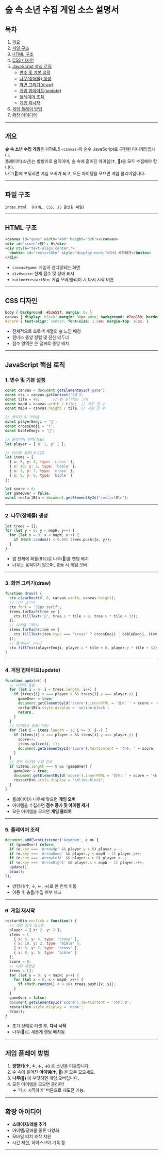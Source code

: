 # 숲 속 소년 수집 게임 소스 설명서

## 목차

1. [개요](#개요)
2. [파일 구조](#파일-구조)
3. [HTML 구조](#html-구조)
4. [CSS 디자인](#css-디자인)
5. [JavaScript 핵심 로직](#javascript-핵심-로직)
   - [변수 및 기본 설정](#1-변수-및-기본-설정)
   - [나무(장애물) 생성](#2-나무장애물-생성)
   - [화면 그리기(draw)](#3-화면-그리기draw)
   - [게임 업데이트(update)](#4-게임-업데이트update)
   - [플레이어 조작](#5-플레이어-조작)
   - [게임 재시작](#6-게임-재시작)
6. [게임 플레이 방법](#게임-플레이-방법)
7. [확장 아이디어](#확장-아이디어)

---

## 개요

**숲 속 소년 수집 게임**은 HTML5 `<canvas>`와 순수 JavaScript로 구현된 미니게임입니다.\
플레이어(소년)는 방향키로 움직이며, 숲 속에 흩어진 아이템(✝️, 📖)을 모두 수집해야 합니다.\
나무(🌲)에 부딪히면 게임 오버가 되고, 모든 아이템을 모으면 게임 클리어입니다.

---

## 파일 구조

```
index.html  (HTML, CSS, JS 올인원 파일)
```

---

## HTML 구조

```html
<canvas id="game" width="480" height="320"></canvas>
<div id="score">점수: 0</div>
<div style="text-align:center;">
  <button id="restartBtn" style="display:none;">다시 시작하기</button>
</div>
```

- `canvas#game`: 게임이 렌더링되는 화면
- `div#score`: 현재 점수 및 상태 표시
- `button#restartBtn`: 게임 오버/클리어 시 다시 시작 버튼

---

## CSS 디자인

```css
body { background: #b2e59f; margin: 0; }
canvas { display: block; margin: 30px auto; background: #7ec850; border: 3px solid #333; }
#score { text-align: center; font-size: 1.5em; margin-top: 10px; }
```

- 전체적으로 초록색 계열의 숲 느낌 배경
- 캔버스 중앙 정렬 및 진한 테두리
- 점수 영역은 큰 글씨로 중앙 배치

---

## JavaScript 핵심 로직

### 1. 변수 및 기본 설정

```js
const canvas = document.getElementById('game');
const ctx = canvas.getContext('2d');
const tile = 40;      // 한 칸(타일) 크기
const mapW = canvas.width / tile;  // 가로 칸 수
const mapH = canvas.height / tile; // 세로 칸 수

// 캐릭터 및 아이템
const playerEmoji = '🧒';
const crossEmoji = '✝️';
const bibleEmoji = '📖';

// 플레이어 위치(좌표)
let player = { x: 2, y: 2 };

// 아이템 목록(초기값)
let items = [
  { x: 6, y: 4, type: 'cross' },
  { x: 10, y: 2, type: 'bible' },
  { x: 3, y: 7, type: 'cross' },
  { x: 8, y: 6, type: 'bible' }
];

let score = 0;
let gameOver = false;
const restartBtn = document.getElementById('restartBtn');
```

---

### 2. 나무(장애물) 생성

```js
let trees = [];
for (let y = 0; y < mapH; y++) {
  for (let x = 0; x < mapW; x++) {
    if (Math.random() < 0.08) trees.push({x, y});
  }
}
```

- 맵 전체에 확률(8%)로 나무(🌲)를 랜덤 배치
- 나무는 움직이지 않으며, 충돌 시 게임 오버

---

### 3. 화면 그리기(draw)

```js
function draw() {
  ctx.clearRect(0, 0, canvas.width, canvas.height);
  // 나무 그리기
  ctx.font = '32px serif';
  trees.forEach(tree => {
    ctx.fillText('🌲', tree.x * tile + 8, tree.y * tile + 32);
  });
  // 아이템 그리기
  items.forEach(item => {
    ctx.fillText(item.type === 'cross' ? crossEmoji : bibleEmoji, item.x * tile + 8, item.y * tile + 32);
  });
  // 플레이어 그리기
  ctx.fillText(playerEmoji, player.x * tile + 8, player.y * tile + 32);
}
```

---

### 4. 게임 업데이트(update)

```js
function update() {
  // 나무와 충돌
  for (let i = 0; i < trees.length; i++) {
    if (trees[i].x === player.x && trees[i].y === player.y) {
      gameOver = true;
      document.getElementById('score').innerHTML = '점수: ' + score + '<br>게임 오버!';
      restartBtn.style.display = 'inline-block';
      return;
    }
  }
  // 아이템과 충돌(수집)
  for (let i = items.length - 1; i >= 0; i--) {
    if (items[i].x === player.x && items[i].y === player.y) {
      score++;
      items.splice(i, 1);
      document.getElementById('score').textContent = '점수: ' + score;
    }
  }
  // 모든 아이템 수집 완료
  if (items.length === 0 && !gameOver) {
    gameOver = true;
    document.getElementById('score').innerHTML = '점수: ' + score + '<br>수집완료!';
    restartBtn.style.display = 'inline-block';
  }
}
```

- 플레이어가 나무에 닿으면 **게임 오버**
- 아이템을 수집하면 **점수 증가 및 아이템 제거**
- 모든 아이템을 모으면 **게임 클리어**

---

### 5. 플레이어 조작

```js
document.addEventListener('keydown', e => {
  if (gameOver) return;
  if (e.key === 'ArrowUp' && player.y > 0) player.y--;
  if (e.key === 'ArrowDown' && player.y < mapH - 1) player.y++;
  if (e.key === 'ArrowLeft' && player.x > 0) player.x--;
  if (e.key === 'ArrowRight' && player.x < mapW - 1) player.x++;
  update();
  draw();
});
```

- 방향키(↑, ↓, ←, →)로 한 칸씩 이동
- 이동 후 충돌/수집 여부 체크

---

### 6. 게임 재시작

```js
restartBtn.onclick = function() {
  // 게임 상태 초기화
  player = { x: 2, y: 2 };
  items = [
    { x: 6, y: 4, type: 'cross' },
    { x: 10, y: 2, type: 'bible' },
    { x: 3, y: 7, type: 'cross' },
    { x: 8, y: 6, type: 'bible' }
  ];
  score = 0;
  // 나무 재생성
  trees = [];
  for (let y = 0; y < mapH; y++) {
    for (let x = 0; x < mapW; x++) {
      if (Math.random() < 0.08) trees.push({x, y});
    }
  }
  gameOver = false;
  document.getElementById('score').textContent = '점수: 0';
  restartBtn.style.display = 'none';
  draw();
}
```

- 초기 상태로 리셋 후, **다시 시작**
- 나무(🌲)도 새롭게 랜덤 배치됨

---

## 게임 플레이 방법

1. **방향키(↑, ↓, ←, →)** 로 소년을 이동합니다.
2. 숲 속에 흩어진 **아이템(✝️, 📖)** 을 모두 모으세요.
3. **나무(🌲)** 에 부딪히면 게임 오버입니다.
4. 모든 아이템을 모으면 클리어!\
   → '다시 시작하기' 버튼으로 재도전 가능.

---

## 확장 아이디어

- **스테이지/레벨 추가**
- 아이템/장애물 종류 다양화
- 모바일 터치 조작 지원
- 시간 제한, 하이스코어 기록 등

---

